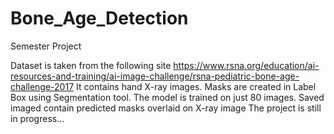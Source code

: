 # Bone_Age_Detection
Semester Project

Dataset is taken from the following site
https://www.rsna.org/education/ai-resources-and-training/ai-image-challenge/rsna-pediatric-bone-age-challenge-2017
It contains hand X-ray images.
Masks are created in Label Box using Segmentation tool.
The model is trained on just 80 images.
Saved imaged contain predicted masks overlaid on X-ray image
The project is still in progress...
